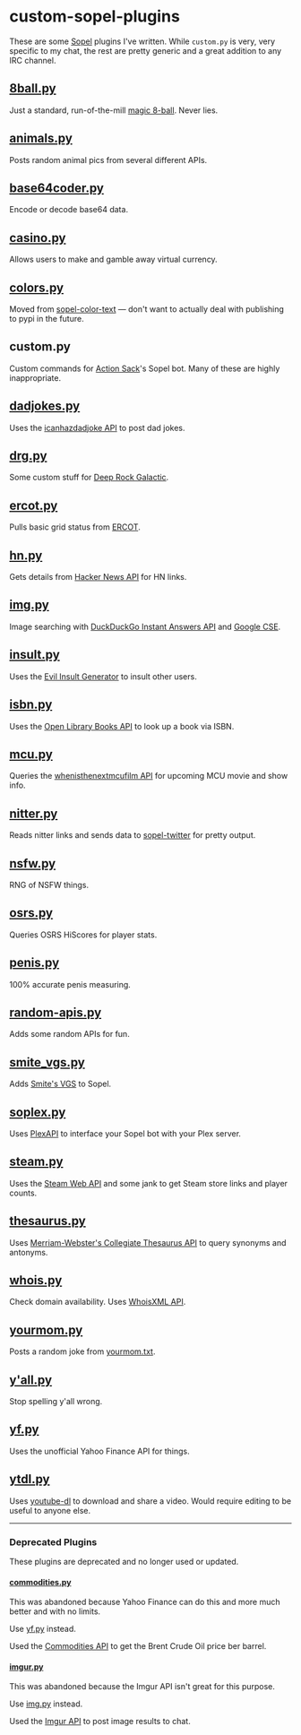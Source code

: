 # custom-sopel-plugins

These are some [Sopel](https://github.com/sopel-irc/sopel) plugins I've written. While `custom.py` is very, very specific to my chat, the rest are pretty generic and a great addition to any IRC channel.

## [8ball.py](https://github.com/xnaas/custom-sopel-plugins/blob/main/8ball.py)
Just a standard, run-of-the-mill [magic 8-ball](https://en.wikipedia.org/wiki/Magic_8-Ball). Never lies.


## [animals.py](https://github.com/xnaas/custom-sopel-plugins/blob/main/animals.py)
Posts random animal pics from several different APIs.


## [base64coder.py](https://github.com/xnaas/custom-sopel-plugins/blob/main/base64coder.py)
Encode or decode base64 data.


## [casino.py](https://github.com/xnaas/custom-sopel-plugins/blob/main/casino.py)
Allows users to make and gamble away virtual currency.


## [colors.py](https://github.com/xnaas/custom-sopel-plugins/blob/main/colors.py)
Moved from [sopel-color-text](https://github.com/xnaas/sopel-color-text) — don't want to actually deal with publishing to pypi in the future.


## custom.py
Custom commands for [Action Sack](https://actionsack.com)'s Sopel bot. Many of these are highly inappropriate.


## [dadjokes.py](https://github.com/xnaas/custom-sopel-plugins/blob/main/dadjokes.py)
Uses the [icanhazdadjoke API](https://icanhazdadjoke.com/api) to post dad jokes.


## [drg.py](https://github.com/xnaas/custom-sopel-plugins/blob/main/drg.py)
Some custom stuff for [Deep Rock Galactic](https://www.deeprockgalactic.com/).


## [ercot.py](https://github.com/xnaas/custom-sopel-plugins/blob/main/ercot.py)
Pulls basic grid status from [ERCOT](https://www.ercot.com/).


## [hn.py](https://github.com/xnaas/custom-sopel-plugins/blob/main/hn.py)
Gets details from [Hacker News API](https://github.com/HackerNews/API) for HN links.


## [img.py](https://github.com/xnaas/custom-sopel-plugins/blob/main/img.py)
Image searching with [DuckDuckGo Instant Answers API](https://duckduckgo.com/api) and [Google CSE](https://programmablesearchengine.google.com/about/).


## [insult.py](https://github.com/xnaas/custom-sopel-plugins/blob/main/insult.py)
Uses the [Evil Insult Generator](https://evilinsult.com/api/) to insult other users.


## [isbn.py](https://github.com/xnaas/custom-sopel-plugins/blob/main/isbn.py)
Uses the [Open Library Books API](https://openlibrary.org/dev/docs/api/books) to look up a book via ISBN.


## [mcu.py](https://github.com/xnaas/custom-sopel-plugins/blob/main/mcu.py)
Queries the [whenisthenextmcufilm API](https://whenisthenextmcufilm.com) for upcoming MCU movie and show info.


## [nitter.py](https://github.com/xnaas/custom-sopel-plugins/blob/main/nitter.py)
Reads nitter links and sends data to [sopel-twitter](https://github.com/sopel-irc/sopel-twitter/)
for pretty output.


## [nsfw.py](https://github.com/xnaas/custom-sopel-plugins/blob/main/nsfw.py)
RNG of NSFW things.


## [osrs.py](https://github.com/xnaas/custom-sopel-plugins/blob/main/osrs.py)
Queries OSRS HiScores for player stats.


## [penis.py](https://github.com/xnaas/custom-sopel-plugins/blob/main/penis.py)
100% accurate penis measuring.


## [random-apis.py](https://github.com/xnaas/custom-sopel-plugins/blob/main/random-apis.py)
Adds some random APIs for fun.


## [smite_vgs.py](https://github.com/xnaas/custom-sopel-plugins/blob/main/smite_vgs.py)
Adds [Smite's VGS](https://smite.gamepedia.com/Voice_Guided_System) to Sopel.


## [soplex.py](https://github.com/xnaas/custom-sopel-plugins/blob/main/soplex.py)
Uses [PlexAPI](https://github.com/pkkid/python-plexapi) to interface your Sopel bot with your Plex server.


## [steam.py](https://github.com/xnaas/custom-sopel-plugins/blob/main/steam.py)
Uses the [Steam Web API](https://developer.valvesoftware.com/wiki/Steam_Web_API) and some jank
to get Steam store links and player counts.


## [thesaurus.py](https://github.com/xnaas/custom-sopel-plugins/blob/main/thesaurus.py)
Uses [Merriam-Webster's Collegiate Thesaurus API](https://www.dictionaryapi.com/products/api-collegiate-thesaurus) to query synonyms and antonyms.


## [whois.py](https://github.com/xnaas/custom-sopel-plugins/blob/main/whois.py)
Check domain availability. Uses [WhoisXML API](https://www.whoisxmlapi.com).


## [yourmom.py](https://github.com/xnaas/custom-sopel-plugins/blob/main/yourmom.py)
Posts a random joke from [yourmom.txt](https://github.com/xnaas/custom-sopel-plugins/blob/main/yourmom.txt).


## [y'all.py](https://github.com/xnaas/custom-sopel-plugins/blob/main/y'all.py)
Stop spelling y'all wrong.


## [yf.py](https://github.com/xnaas/custom-sopel-plugins/blob/main/yf.py)
Uses the unofficial Yahoo Finance API for things.


## [ytdl.py](https://github.com/xnaas/custom-sopel-plugins/blob/main/ytdl.py)
Uses [youtube-dl](https://youtube-dl.org/) to download and share a video. Would require editing to be useful to anyone else.

---

### Deprecated Plugins

These plugins are deprecated and no longer used or updated.

#### [commodities.py](https://github.com/xnaas/custom-sopel-plugins/blob/main/deprecated/commodities.py)
This was abandoned because Yahoo Finance can do this and more much better and with no limits.

Use [yf.py](https://github.com/xnaas/custom-sopel-plugins/blob/main/yf.py) instead.

Used the [Commodities API](https://commodities-api.com) to get the Brent Crude Oil price ber barrel.

#### [imgur.py](https://github.com/xnaas/custom-sopel-plugins/blob/main/deprecated/imgur.py)
This was abandoned because the Imgur API isn't great for this purpose.

Use [img.py](https://github.com/xnaas/custom-sopel-plugins/blob/main/img.py) instead.

Used the [Imgur API](https://apidocs.imgur.com/) to post image results to chat.
